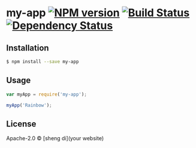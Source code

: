 # my-app [![NPM version][npm-image]][npm-url] [![Build Status][travis-image]][travis-url] [![Dependency Status][daviddm-image]][daviddm-url]
>

## Installation

```sh
$ npm install --save my-app
```

## Usage

```js
var myApp = require('my-app');

myApp('Rainbow');
```
## License

Apache-2.0 © [sheng di](your website)

[npm-image]: https://badge.fury.io/js/my-app.svg
[npm-url]: https://npmjs.org/package/my-app
[travis-image]: https://travis-ci.org//my-app.svg?branch=master
[travis-url]: https://travis-ci.org//my-app
[daviddm-image]: https://david-dm.org//my-app.svg?theme=shields.io
[daviddm-url]: https://david-dm.org//my-app
